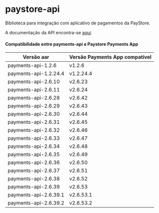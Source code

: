 # paystore-api
Biblioteca para integração com aplicativo de pagamentos da PayStore.

A documentação da API encontra-se [aqui](http://177.69.97.18:6655).




#### Compatibilidade entre payments-api e Paystore Payments App
| Versão aar              | Versão Payments App compatível |
| ----------------------- | ------------------------------ |
| payments-api-1.2.6      | v1.2.6                         |
| payments-api-1.2.24.4   | v1.2.24.4                      |
| payments-api-2.6.10     | v2.6.23                        |
| payments-api-2.6.11     | v2.6.24                        |
| payments-api-2.6.28     | v2.6.42                        |
| payments-api-2.6.29     | v2.6.43                        |
| payments-api-2.6.30     | v2.6.44                        |
| payments-api-2.6.31     | v2.6.45                        |
| payments-api-2.6.32     | v2.6.46                        |
| payments-api-2.6.33     | v2.6.47                        |
| payments-api-2.6.34     | v2.6.48                        |
| payments-api-2.6.35     | v2.6.49                        |
| payments-api-2.6.36     | v2.6.50                        |
| payments-api-2.6.37     | v2.6.51                        |
| payments-api-2.6.38     | v2.6.52                        |
| payments-api-2.6.39     | v2.6.53                        |
| payments-api-2.6.39.1   | v2.6.53.1                      |
| payments-api-2.6.39.2   | v2.6.53.2                      |


